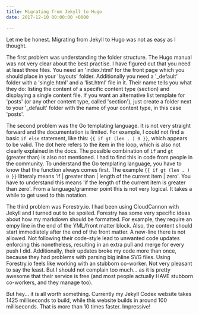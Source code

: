 ```yaml
---
title: Migrating from Jekyll to Hugo
date: 2017-12-10 00:00:00 +0000

---
```

Let me be honest. Migrating from Jekyll to Hugo was not as easy as I thought. 

The first problem was understanding the folder structure. The Hugo manual was not very clear about the best practise. I have figured out that you need at least three files. You need an 'index.html' for the front page which you should place in your 'layouts' folder. Additionally you need a '_default' folder with a 'single.html' and a 'list.html' file in it. Their name tells you what they do: listing the content of a specific content type (section) and displaying a single content file. If you want an alternative list template for 'posts' (or any other content type, called 'section'), just create a folder next to your '_default' folder with the name of your content type, in this case 'posts'. 

The second problem was the Go templating language. It is not very straight forward and the documentation is limited. For example, I could not find a basic `if else` statement, like this: `{{ if gt (len . ) 0 }}`, which appears to be valid. The dot here refers to the item in the loop, which is also not clearly explained in the docs. The possible combination of `if` and `gt` (greater than) is also not mentioned. I had to find this in code from people in the community. To understand the Go templating language, you have to know that the function always comes first. The example `{{ if gt (len . ) 0 }}` litteraly means 'if | greater than | length of the current item | zero'. You have to understand this means 'if the length of the current item is greater than zero'. From a language/grammer point this is not very logical. It takes a while to get used to this notation.

The third problem was Forestry.io. I had been using CloudCannon with Jekyll and I turned out to be spoiled. Forestry has some very specific ideas about how my markdown should be formatted. For example, they require an empy line in the end of the YML/front matter block. Also, the content should start immediately after the end of the front matter. A new-line there is not allowed. Not following their code-style lead to unwanted code updates enforcing this nonetheless, resulting in an extra pull and merge for every push I did. Additionally, their updates broke my code more than once, because they had problems with parsing big inline SVG files. Using Forestry.io feels like working with an stubborn co-worker. Not very pleasant to say the least. But I should not complain too much... as it is pretty awesome that their service is free (and most people actually HAVE stubborn co-workers, and they manage too).

But hey... it is all worth something. Currently my Jekyll Codex website takes 1425 milliseconds to build, while this website builds in around 100 milliseconds. That is more than 10 times faster. Impressive!